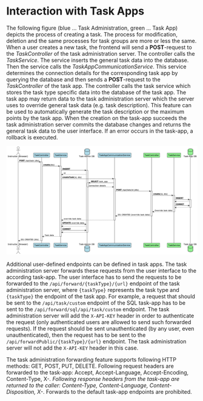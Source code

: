 # Interaction with Task Apps

The following figure (blue ... Task Administration, green ... Task App) depicts the process of creating a task. The process for modification, deletion and the same processes for
task groups are more or less the same. When a user
creates a new task, the frontend will send a **POST**-request to the _TaskController_ of the task administration server. The controller calls the _TaskService_. The service inserts
the
general task data into the database. Then the service calls the _TaskAppCommunicationService_. This service determines the connection details for the corresponding task app by
querying the database and then sends a **POST**-request to the _TaskController_ of the task app. The controller calls the task service which stores the task type specific data into
the
database of the task app. The task app may return data to the task administration server which the server uses to override general task data (e.g. task description). This feature
can be used to automatically generate the task description or the maximum points by the task app. When the creation on the task-app succeeds the task administration server commits
the database changes and returns the general task data to the user interface. If an error occurs in the task-app, a rollback is executed.

![Task Creation](communication-create-task.png)

Additional user-defined endpoints can be defined in task apps. The task administration server forwards these requests from the user interface to the according task-app. The user
interface has to send the requests to be forwarded to the `/api/forward/{taskType}/{url}` endpoint of the task administration server, where `{taskType}`
represents the task type and `{taskType}` the endpoint of the task app. For example, a request that should be sent to the `/api/task/custom` endpoint of the SQL
task-app has to be sent to the `/api/forward/sql/api/task/custom` endpoint. The task administration server will add the `X-API-KEY` header in order to authenticate the request
(only authenticated users are allowed to send such forwarded requests). If the request should be sent unauthenticated (by any user, even unauthenticated), then the request has to
be sent to the `/api/forwardPublic/{taskType}/{url}` endpoint. The task administration server will not add the `X-API-KEY` header in this case.

The task administration forwarding feature supports following HTTP methods: GET,
POST, PUT, DELETE. Following request headers are forwarded to the task-app: Accept, Accept-Language, Accept-Encoding, Content-Type, X-*.
Following response headers from the task-app are returned to the caller: Content-Type, Content-Language, Content-Disposition, X-*. Forwards to the default task-app
endpoints are prohibited.
